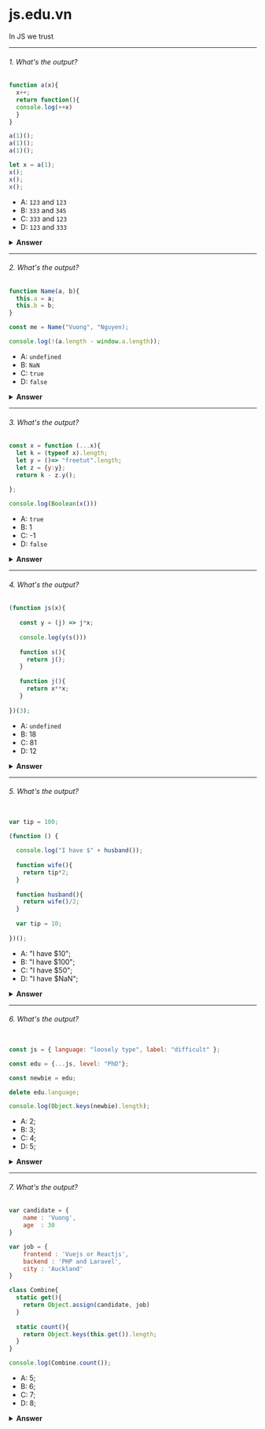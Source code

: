 # js.edu.vn
In JS we trust



---

###### 1. What's the output?

```javascript
function a(x){
  x++;
  return function(){
  console.log(++x)
  }
}

a(1)();
a(1)();
a(1)();

let x = a(1);
x();
x();
x();
```

- A: `123` and `123`
- B: `333` and `345`
- C: `333` and `123`
- D: `123` and `333`

<details><summary><b>Answer</b></summary>
<p>

#### Answer: B

This question reminds us about Closure in JS. Closure means we can create a `stateful function` and such function can access to variable outside of its scope. In a nutshell, a closure can have access to `global` variable (scope), `father function` scope and `its` scope.

We have here 333 and 345 because first we simply call the function a. It works like a normal function and we do not see something `stateful` here. In later case, we declare a variable `x` and it stores the value of function `a(1)`, that is why we get 3. 4. 5 rather than 3, 3, 3.

This kind of gottcha gives me the feeling of `static` variable in PHP world.
</p>
</details>

---
###### 2. What's the output?

```javascript
function Name(a, b){
  this.a = a;
  this.b = b;
}

const me = Name("Vuong", "Nguyen);

console.log(!(a.length - window.a.length));
```

- A: `undefined`
- B: `NaN`
- C: `true`
- D: `false`

<details><summary><b>Answer</b></summary>
<p>

#### Answer: C

We get true when in the console. The tricky part is when we create an object from the constructor function Name but we DO NOT USE `new` keywork. That makes the variable `a` global one and get the value "Vuong". Remember that it is actually a property of the global object `window` (in the browser) or `global` in the nodejs. 

We then get `a.length` ~ 5 and `window.a.length` ~ 5 which return 0. !0 returns true.

Imagine what would happen when we create the instance `me` with the `new` keywork. That is an interesting inquire!
</p>
</details>

---
###### 3. What's the output?

```javascript
const x = function (...x){
  let k = (typeof x).length;
  let y = ()=> "freetut".length;
  let z = {y:y};
  return k - z.y();
  
};

console.log(Boolean(x()))
```

- A: `true`
- B:  1
- C: -1
- D: `false`

<details><summary><b>Answer</b></summary>
<p>

#### Answer: A

The spread operator `...x` might help us obtain the parameter in the function in the form of array. Yet, in Javascript the typeof array return "object" rather than "array". It is totally odd if you are coming from PHP.

That is said, we now have the length of the string `object` which returns 6. z.y() simply returns the length of the string 'freetut' (7). 

Be aware that the function x() (in the form of `function express` or `anonymous function` (if you are coming from PHP) return -1 when being called and when converted to bool with `Boolean(-1)` return true instead of false. Noted that `Boolean(0)` return false.
</p>
</details>


---
###### 4. What's the output?

```javascript
(function js(x){
   
   const y = (j) => j*x;
   
   console.log(y(s()))
   
   function s(){
     return j();
   }
  
   function j(){
     return x**x;
   }
  
})(3);
```

- A: `undefined`
- B:  18
- C:  81
- D:  12

<details><summary><b>Answer</b></summary>
<p>

#### Answer: C
The function `js()` can be automatically executed without calling it and known as IIFE (Immediately Invoked Function Expression). Noted the parameter `x` of the function `js` is actuallly passed with the value 3.

The value return of the function is y(s())), meaning calling three other functions `y()`, `s()` and `j()` because the function `s()` returns `j()`. 

j() returns 3^3 = 27 so that s() returns 27.

y(s()) means y(27) which returns 27*3 = 81.

Note that we can call `declare function` BEFORE the function is actually declared but not with `expression function`.
</p>
</details>


---
###### 5. What's the output?

```javascript

var tip = 100;

(function () {
    
  console.log("I have $" + husband());
  
  function wife(){
    return tip*2;
  }
  
  function husband(){
    return wife()/2;
  }
  
  var tip = 10;
  
})();
```

- A:  "I have $10";
- B:  "I have $100";
- C:  "I have $50";
- D:  "I have $NaN";

<details><summary><b>Answer</b></summary>
<p>

#### Answer: D
We have here an IIFE (Immediately Invoked Function Expression). It means we do not have to call it but it will be excuted automatically when declared. The flow is as: husband() returns wife()/2 and wife() returns tip*2. 

We might think that tip = 100 because it is a global variable when declaring with `var` keyword. However, it is actually `undefined` because we also have `var tip = 10` INSIDE the function. As the variable `tip` is hoisted with default value `undefined`, the final result would be D. We know that `undefined` returns NaN when we try to divide to 2 or multiple with 2.

If we do not re-declare `var tip = 10;` at the end of the function, we will definately get D.

JS is fun, right?

</p>
</details>


---
###### 6. What's the output?

```javascript

const js = { language: "loosely type", label: "difficult" };

const edu = {...js, level: "PhD"};

const newbie = edu;

delete edu.language;

console.log(Object.keys(newbie).length);
```

- A:  2;
- B:  3;
- C:  4;
- D:  5;

<details><summary><b>Answer</b></summary>
<p>

#### Answer: A

This challenge revises the ES6's feature regarding `spread operator ...` Spread operator is quite useful for retrieving parameter in function, to `unite` or `combine` object and array in JavaScript. PHP also has this feature.

In the variable `edu`, we use `...js` (spread operator here) to combine both objects into one. It works in the same way with array.

Then we declare another variable named `newbie`. IMPORTANT note: By declaring the variable like that, both variables point to the SAME POSITION in the memory. We may have known something like `$a = &$b` in PHP, which let both varibles work in the same way. We might have known about `pass by reference` in the case.

Then we have 2 as `edu.language` is deleted. Both objects now have only two elements.

Now is time to think about coping an object in JS either shallow or deep one.
</p>
</details>

---
###### 7. What's the output?

```javascript
var candidate = {
	name : 'Vuong',
	age  : 30
}

var job = {
	frontend : 'Vuejs or Reactjs',
	backend : 'PHP and Laravel',
	city : 'Auckland'
} 

class Combine{
  static get(){
    return Object.assign(candidate, job)
  }
  
  static count(){    
    return Object.keys(this.get()).length;
  }
}

console.log(Combine.count());
```

- A:  5;
- B:  6;
- C:  7;
- D:  8;

<details><summary><b>Answer</b></summary>
<p>

#### Answer: A

The buit-in method `Object.assign(candidate, job)` with merge two objects `candidate` and `job` into one object. Then the method `Object.keys` counts the number of `key` in the object.

Note that two methods `get()` and `count()` are defined as `static`, they need to be called statically using `Class.staticmethod()` syntaxt. Then the final object get 5 elements.

</p>
</details>

